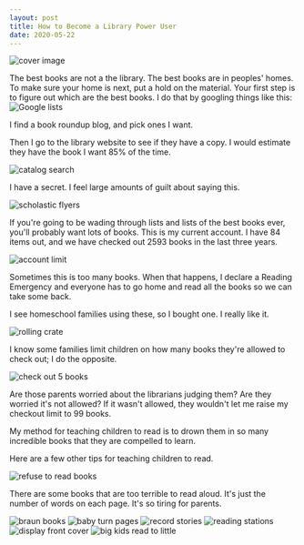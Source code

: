```yaml
---
layout: post
title: How to Become a Library Power User
date: 2020-05-22
---
```


![cover image](/post-images/power-user-1.png)

The best books are not a the library. The best books are in peoples' homes. To make sure your home is next, put a hold on the material. Your first step is to figure out which are the best books. I do that by googling things like this:
![Google lists](/post-images/power-user-2.png)

I find a book roundup blog, and pick ones I want. 

Then I go to the library website to see if they have a copy. I would estimate they have the book I want 85% of the time.

![catalog search](/post-images/power-user-3.png)

I have a secret. I feel large amounts of guilt about saying this. 

![scholastic flyers](/post-images/power-user-4.png)

If you're going to be wading through lists and lists of the best books ever, you'll probably want lots of books. This is my current account. I have 84 items out, and we have checked out 2593 books in the last three years. 

![account limit](/post-images/account-limit.png)

Sometimes this is too many books. When that happens, I declare a Reading Emergency and everyone has to go home and read all the books so we can take some back. 

I see homeschool families using these, so I bought one. I really like it.

![rolling crate](/post-images/power-user-6.png)

I know some families limit children on how many books they're allowed to check out; I do the opposite. 

![check out 5 books](/post-images/power-user-8.png)

Are those parents worried about the librarians judging them? Are they worried it's not allowed? If it wasn't allowed, they wouldn't let me raise my checkout limit to 99 books. 

My method for teaching children to read is to drown them in so many incredible books that they are compelled to learn. 

Here are a few other tips for teaching children to read. 

![refuse to read books](/post-images/power-user-9.png)

There are some books that are too terrible to read aloud. It's just the number of words on each page. It's so tiring for parents. 

![braun books](/post-images/power-user-10.png)
![baby turn pages](/post-images/power-user-12.png)
![record stories](/post-images/power-user-13.png)
![reading stations](/post-images/power-user-14.png)
![display front cover](/post-images/power-user-15.png)
![big kids read to little](/post-images/power-user-16.png)
